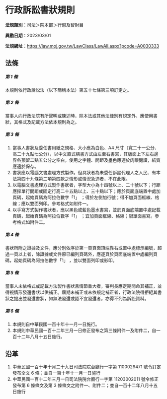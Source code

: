 # 行政訴訟書狀規則

**法規類別**：司法＞院本部＞行懲及智財目

**異動日期**：2023/03/01  

**法規網址**：https://law.moj.gov.tw/LawClass/LawAll.aspx?pcode=A0030333





## 法條
##### 第 1 條
本規則依行政訴訟法（以下簡稱本法）第五十七條第三項訂定之。

##### 第 2 條
當事人向行政法院有所聲明或陳述時，除本法或其他法律別有規定外，應使用書狀，其格式及記載方法依本規則為之。

##### 第 3 條
1. 當事人書狀及委任書用紙之規格、大小應為白色、A4  尺寸（寬二十一公分、高二十九點七公分），以中文直式橫書方式由左至右書寫，其版面上下左右邊界各預留二點五公分之空白，使用之字體、間距及墨色應適於肉眼閱讀，紙質應適於保存。
1. 書狀應以電腦文書處理方式製作。但具狀者為未委任訴訟代理人之人民、有本法第四十九條第二項第四款之情形或情況急迫者，不在此限。
1. 以電腦文書處理方式製作書狀者，字型大小為十四號以上、二十號以下；行距應採單行間距或固定行高二十五點以上、三十點以下；應於頁面底端置中處加頁碼，起始頁碼為阿拉伯數字「1」 ；得於左側加行號；得不加頁面框線、格線；應以雙面列印。參考格式如附件一。
1. 以手寫方式製作書狀者，應以黑色或藍色墨水書寫，並於頁面底端置中處記載頁碼，起始頁碼為阿拉伯數字「1」 ；宜加頁面框線、格線；限單面書寫。參考格式如附件二。

##### 第 4 條
書狀所附之證據及文件，應分別依序於第一頁頁面頂端靠右或置中處標示編號，超過一頁以上者，除證據或文件原已編列頁碼外，應逐頁於頁面底端置中處編列頁碼，起始頁碼為阿拉伯數字「1」 ，並以雙面列印或影印。

##### 第 5 條
當事人未依格式或記載方法製作書狀且情節重大者，審判長應定期間命其補正，並得視情形發還書狀以供補正。屆期未補正或未依規定補正者，行政法院得拒絕其書狀之提出並發還書狀，如無法發還或認不宜發還者，亦得不列為訴訟資料。

##### 第 6 條
1. 本規則自中華民國一百十年十一月一日施行。
1. 本規則中華民國一百十二年三月一日修正發布之第三條附件一及附件二，自一百十二年八月十五日施行。

## 沿革
1. 中華民國一百十年十月二十九日司法院院台廳行一字第 1100029471 號令訂定發布全文 6  條；並自一百十年十一月一日施行
1. 中華民國一百十二年三月一日司法院院台廳行一字第 11203002011  號令修正發布第 6  條條文及第 3  條條文之附件一、附件二；並自一百十二年八月十五日施行
